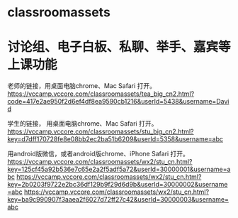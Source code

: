 # classroomassets
# 讨论组、电子白板、私聊、举手、嘉宾等上课功能

老师的链接，用桌面电脑chrome、Mac Safari 打开。
https://vccamp.vccore.com/classroomassets/tea_big_cn2.html?code=417e2ae950f2d6ef4df8ea9590cb1216&userId=5438&username=David

学生的链接，
用桌面电脑chrome、Mac Safari 打开。
https://vccamp.vccore.com/classroomassets/stu_big_cn2.html?key=d7dff170728fe8e08bb2ec2ba51b6209&userId=5358&username=abc

用android版微信，或者android版chrome、iPhone Safari 打开。
https://vccamp.vccore.com/classroomassets/wx2/stu_cn.html?key=125cf45a92b536e7c65e2a2f5adf5a72&userId=30000001&username=abc
https://vccamp.vccore.com/classroomassets/wx2/stu_cn.html?key=2b0203f9722e2bc36df129b9f29d6d9b&userId=30000002&username=abc
https://vccamp.vccore.com/classroomassets/wx2/stu_cn.html?key=ba9c990907f3aaea2f6027d72ff27c42&userId=30000003&username=abc
